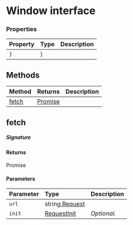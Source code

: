 # Window interface










### Properties

| Property	   | Type	| Description|
|:-------------|:-------|:-----------|
|`}`      | } |  |




## Methods

| Method	   |  Returns	| Description|
|:-------------|:-------|:-----------|
|[fetch](#fetch~18789)      | [Promise<Response>](Promise.md) |  |



## fetch



##### Signature

#### Returns
Promise<Response>

#### Parameters


| Parameter	   | Type    | Description |
|:-------------|:---------------|:------------|
| `url`    | string,[Request](Request.md) |  |
| `init`    | [RequestInit](RequestInit.md) | _Optional._ |

